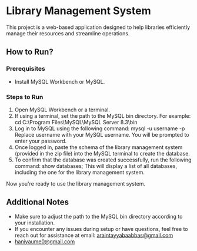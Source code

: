 # Library Management System

This project is a web-based application designed to help libraries efficiently manage their resources and streamline operations.

## How to Run?
### Prerequisites
- Install MySQL Workbench or MySQL.

### Steps to Run
1. Open MySQL Workbench or a terminal.
2. If using a terminal, set the path to the MySQL bin directory.
   For example:
   cd C:\Program Files\MySQL\MySQL Server 8.3\bin
4. Log in to MySQL using the following command:
   mysql -u username -p
   Replace username with your MySQL username. You will be prompted to enter your password.
5. Once logged in, paste the schema of the library management system (provided in the zip file) into the MySQL terminal to create the database.
6. To confirm that the database was created successfully, run the following command:
   show databases;
   This will display a list of all databases, including the one for the library management system.

Now you're ready to use the library management system.

## Additional Notes
- Make sure to adjust the path to the MySQL bin directory according to your installation.
- If you encounter any issues during setup or have questions, feel free to reach out for assistance at email: araintayyabaabbas@gmail.com
- haniyaume0@gmail.com
